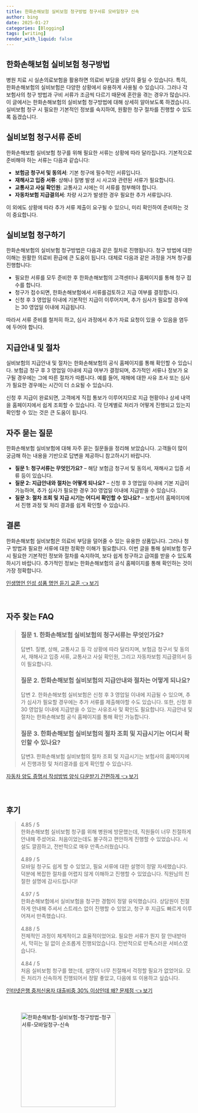```yaml
---
title: 한화손해보험 실비보험 청구방법 청구서류 모바일청구 신속
author: bing
date: 2025-01-27
categories: [Blogging]
tags: [writing]
render_with_liquid: false
---
```



<h2 id='한화손해보험 실비보험 청구방법'>한화손해보험 실비보험 청구방법</h2>

<p>병원 치료 시 실손의료보험을 활용하면 의료비 부담을 상당히 줄일 수 있습니다. 특히, 한화손해보험의 실비보험은 다양한 상황에서 유용하게 사용될 수 있습니다. 그러나 각 보험사의 청구 방법과 구비 서류가 조금씩 다르기 때문에 혼란을 겪는 경우가 많습니다. 이 글에서는 한화손해보험의 실비보험 청구방법에 대해 상세히 알아보도록 하겠습니다. 실비보험 청구 시 필요한 기본적인 정보를 숙지하여, 원활한 청구 절차를 진행할 수 있도록 돕겠습니다.</p>

<h2 id='실비보험 청구서류 준비'>실비보험 청구서류 준비</h2>

<p>한화손해보험 실비보험 청구를 위해 필요한 서류는 상황에 따라 달라집니다. 기본적으로 준비해야 하는 서류는 다음과 같습니다:</p>

<ul>
    <li><b>보험금 청구서 및 동의서</b>: 기본 청구에 필수적인 서류입니다.</li>
    <li><b>재해사고 입증 서류</b>: 상해나 질병 발생 시 사고와 관련된 서류가 필요합니다.</li>
    <li><b>교통사고 사실 확인원</b>: 교통사고 시에는 이 서류를 첨부해야 합니다.</li>
    <li><b>자동차보험 지급결의서</b>: 차량 사고가 발생한 경우 필요한 추가 서류입니다.</li>
</ul>

<p>이 외에도 상황에 따라 추가 서류 제출이 요구될 수 있으니, 미리 확인하여 준비하는 것이 중요합니다.</p>

<h2 id='실비보험 청구하기'>실비보험 청구하기</h2>

<p>한화손해보험의 실비보험 청구방법은 다음과 같은 절차로 진행됩니다. 청구 방법에 대한 이해는 원활한 의료비 환급에 큰 도움이 됩니다. 대체로 다음과 같은 과정을 거쳐 청구를 진행합니다:</p>

<ul>
    <li>필요한 서류를 모두 준비한 후 한화손해보험의 고객센터나 홈페이지를 통해 청구 접수를 합니다.</li>
    <li>청구가 접수되면, 한화손해보험에서 서류를검토하고 지급 여부를 결정합니다.</li>
    <li>신청 후 3 영업일 이내에 기본적인 지급이 이루어지며, 추가 심사가 필요할 경우에는 30 영업일 이내에 지급됩니다.</li>
</ul>

<p>따라서 서류 준비를 철저히 하고, 심사 과정에서 추가 자료 요청이 있을 수 있음을 염두에 두어야 합니다.</p>

<h2 id='지급안내 및 절차'>지급안내 및 절차</h2>

<p>실비보험의 지급안내 및 절차는 한화손해보험의 공식 홈페이지를 통해 확인할 수 있습니다. 보험금 청구 후 3 영업일 이내에 지급 여부가 결정되며, 추가적인 서류나 정보가 요구될 경우에는 그에 따른 절차가 따릅니다. 예를 들어, 재해에 대한 사유 조사 또는 심사가 필요한 경우에는 시간이 더 소요될 수 있습니다.</p>

<p>신청 후 지급이 완료되면, 고객에게 직접 통보가 이루어지므로 지급 현황이나 상세 내역을 홈페이지에서 쉽게 조회할 수 있습니다. 각 단계별로 처리가 어떻게 진행되고 있는지 확인할 수 있는 것은 큰 도움이 됩니다.</p>

<h2 id='자주 묻는 질문'>자주 묻는 질문</h2>

<p>한화손해보험 실비보험에 대해 자주 묻는 질문들을 정리해 보았습니다. 고객들이 많이 궁금해 하는 내용을 기반으로 답변을 제공하니 참고하시기 바랍니다.</p>

<ul>
    <li><b>질문 1: 청구서류는 무엇인가요?</b> – 해당 보험금 청구서 및 동의서, 재해사고 입증 서류 등이 있습니다.</li>
    <li><b>질문 2: 지급안내와 절차는 어떻게 되나요?</b> – 신청 후 3 영업일 이내에 기본 지급이 가능하며, 추가 심사가 필요한 경우 30 영업일 이내에 지급받을 수 있습니다.</li>
    <li><b>질문 3: 절차 조회 및 지급 시기는 어디서 확인할 수 있나요?</b> – 보험사의 홈페이지에서 진행 과정 및 처리 결과를 쉽게 확인할 수 있습니다.</li>
</ul>

<h2 id='결론'>결론</h2>

<p>한화손해보험 실비보험은 의료비 부담을 덜어줄 수 있는 유용한 상품입니다. 그러나 청구 방법과 필요한 서류에 대한 정확한 이해가 필요합니다. 이번 글을 통해 실비보험 청구 시 필요한 기본적인 정보와 절차를 숙지하여, 보다 쉽게 청구하고 급여를 받을 수 있도록 하시기 바랍니다. 추가적인 정보는 한화손해보험의 공식 홈페이지를 통해 확인하는 것이 가장 정확합니다.</p>


<p><a class="click-button" title="인생명언 인성 성품 명언 듣기 교훈" href="https://adkhouse.github.io/posts/%EC%9D%B8%EC%83%9D%EB%AA%85%EC%96%B8-%EC%9D%B8%EC%84%B1-%EC%84%B1%ED%92%88-%EB%AA%85%EC%96%B8-%EB%93%A3%EA%B8%B0-%EA%B5%90%ED%9B%88/" rel="dofollow">인생명언 인성 성품 명언 듣기 교훈 👈 보기</a></p><br>
<h2 id='자주_찾는_FAQ'>자주 찾는 FAQ</h2>
<div itemscope="" itemtype="https://schema.org/FAQPage"> 
<blockquote> 
<div itemscope="" itemprop="mainEntity" itemtype="https://schema.org/Question"> 
<h3 itemprop="name">질문 1. 한화손해보험 실비보험의 청구서류는 무엇인가요?</h3> 
<div itemscope="" itemprop="acceptedAnswer" itemtype="https://schema.org/Answer"> 
<span itemprop="text"> 
<p>답변1. 질병, 상해, 교통사고 등 각 상황에 따라 달라지며, 보험금 청구서 및 동의서, 재해사고 입증 서류, 교통사고 사실 확인원, 그리고 자동차보험 지급결의서 등이 필요합니다.</p> 
</span> 
</div> 
</div> 

<div itemscope="" itemprop="mainEntity" itemtype="https://schema.org/Question"> 
<h3 itemprop="name">질문 2. 한화손해보험 실비보험의 지급안내와 절차는 어떻게 되나요?</h3> 
<div itemscope="" itemprop="acceptedAnswer" itemtype="https://schema.org/Answer"> 
<span itemprop="text"> 
<p>답변 2. 한화손해보험 실비보험은 신청 후 3 영업일 이내에 지급될 수 있으며, 추가 심사가 필요할 경우에는 추가 서류를 제출해야할 수도 있습니다. 또한, 신청 후 30 영업일 이내에 지급받을 수 있는 사유조사 및 확인도 필요합니다. 지급안내 및 절차는 한화손해보험 공식 홈페이지를 통해 확인 가능합니다.</p> 
</span> 
</div> 
</div> 

<div itemscope="" itemprop="mainEntity" itemtype="https://schema.org/Question"> 
<h3 itemprop="name">질문 3. 한화손해보험 실비보험의 절차 조회 및 지급시기는 어디서 확인할 수 있나요?</h3> 
<div itemscope="" itemprop="acceptedAnswer" itemtype="https://schema.org/Answer"> 
<span itemprop="text"> 
<p>답변3. 한화손해보험 실비보험의 절차 조회 및 지급시기는 보험사의 홈페이지에서 진행과정 및 처리결과를 쉽게 확인할 수 있습니다.</p> 
</span> 
</div> 
</div> 

</blockquote> 
</div>
<p><a class="click-button" title="자동차 양도 증명서 작성방법 양식 다운받기 간편하게" href="https://adkhouse.github.io/posts/%EC%9E%90%EB%8F%99%EC%B0%A8-%EC%96%91%EB%8F%84-%EC%A6%9D%EB%AA%85%EC%84%9C-%EC%9E%91%EC%84%B1%EB%B0%A9%EB%B2%95-%EC%96%91%EC%8B%9D-%EB%8B%A4%EC%9A%B4%EB%B0%9B%EA%B8%B0-%EA%B0%84%ED%8E%B8%ED%95%98%EA%B2%8C/" rel="dofollow">자동차 양도 증명서 작성방법 양식 다운받기 간편하게 👈 보기</a></p><br>
<h2 id='후기'>후기</h2>
<div itemscope itemtype="https://schema.org/Product">
  <blockquote>
  <div itemprop="review" itemscope itemtype="https://schema.org/Review">
      <div itemprop="reviewRating" itemscope itemtype="https://schema.org/Rating"> <span itemprop="ratingValue">4.85</span> / <span itemprop="bestRating">5</span> </div>
      <span itemprop="reviewBody">한화손해보험 실비보험 청구를 위해 병원에 방문했는데, 직원들이 너무 친절하게 안내해 주셨어요. 처음이었는데도 불구하고 편안하게 진행할 수 있었습니다. 시설도 깔끔하고, 전반적으로 매우 만족스러웠습니다.</span>
  </div>
  <br>
  <div itemprop="review" itemscope itemtype="https://schema.org/Review">
      <div itemprop="reviewRating" itemscope itemtype="https://schema.org/Rating"> <span itemprop="ratingValue">4.89</span> / <span itemprop="bestRating">5</span> </div>
      <span itemprop="reviewBody">모바일 청구도 쉽게 할 수 있었고, 필요 서류에 대한 설명이 정말 자세했습니다. 덕분에 복잡한 절차를 어렵지 않게 이해하고 진행할 수 있었습니다. 직원님의 친절한 설명에 감사드립니다!</span>
  </div>
  <br>
  <div itemprop="review" itemscope itemtype="https://schema.org/Review">
      <div itemprop="reviewRating" itemscope itemtype="https://schema.org/Rating"> <span itemprop="ratingValue">4.97</span> / <span itemprop="bestRating">5</span> </div>
      <span itemprop="reviewBody">한화손해보험에서 실비보험을 청구한 경험이 정말 유익했습니다. 상담원이 친절하게 안내해 주셔서 스트레스 없이 진행할 수 있었고, 청구 후 지급도 빠르게 이루어져서 만족했습니다.</span>
  </div>
  <br>
  <div itemprop="review" itemscope itemtype="https://schema.org/Review">
      <div itemprop="reviewRating" itemscope itemtype="https://schema.org/Rating"> <span itemprop="ratingValue">4.88</span> / <span itemprop="bestRating">5</span> </div>
      <span itemprop="reviewBody">전체적인 과정이 체계적이고 효율적이었어요. 필요한 서류가 뭔지 잘 안내받아서, 막히는 일 없이 순조롭게 진행되었습니다. 전반적으로 만족스러운 서비스였습니다.</span>
  </div>
  <br>
  <div itemprop="review" itemscope itemtype="https://schema.org/Review">
      <div itemprop="reviewRating" itemscope itemtype="https://schema.org/Rating"> <span itemprop="ratingValue">4.84</span> / <span itemprop="bestRating">5</span> </div>
      <span itemprop="reviewBody">처음 실비보험 청구를 했는데, 설명이 너무 친절해서 걱정할 필요가 없었어요. 모든 처리가 신속하게 진행되어서 정말 좋았고, 다음에 또 이용하고 싶습니다.</span>
  </div>
</blockquote>
</div>
<p><a class="click-button" title="인터넷은행 중저신용자 대출비중 30% 이상인데 왜? 문제점" href="https://adkhouse.github.io/posts/%EC%9D%B8%ED%84%B0%EB%84%B7%EC%9D%80%ED%96%89-%EC%A4%91%EC%A0%80%EC%8B%A0%EC%9A%A9%EC%9E%90-%EB%8C%80%EC%B6%9C%EB%B9%84%EC%A4%91-30-%EC%9D%B4%EC%83%81%EC%9D%B8%EB%8D%B0-%EC%99%9C-%EB%AC%B8%EC%A0%9C%EC%A0%90/" rel="dofollow">인터넷은행 중저신용자 대출비중 30% 이상인데 왜? 문제점 👈 보기</a></p><br>
<figure class="image"><img src="https://adkhouse.github.io/assets/img/thumbnail/한화손해보험-실비보험-청구방법-청구서류-모바일청구-신속.webp" alt="한화손해보험-실비보험-청구방법-청구서류-모바일청구-신속" width="256" height="256"></figure>